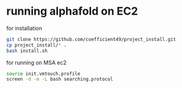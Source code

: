 # running alphafold on EC2


for installation
```bash
git clone https://github.com/coefficient49/project_install.git
cp project_install/* .
bash install.sh
```

for running on MSA ec2
```bash
source init.vmtouch.profile
screen -d -m -L bash searching.protocol
```



